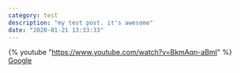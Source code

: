```yaml
---
category: test
description: "my test post. it's awesome"
date: "2020-01-21 13:33:33"
---
```


{% youtube "https://www.youtube.com/watch?v=BkmAqn-aBmI" %}
[Google](http://www.google.co.kr)
